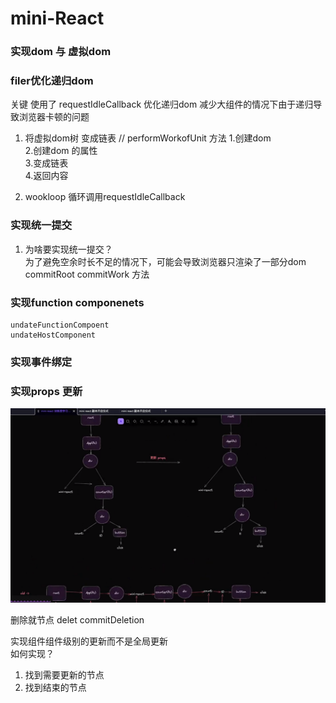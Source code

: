 # mini-React
### 实现dom 与 虚拟dom


### filer优化递归dom

关键 使用了 requestIdleCallback 优化递归dom 减少大组件的情况下由于递归导致浏览器卡顿的问题 

1. 将虚拟dom树 变成链表 
// 
performWorkofUnit 方法 
1.创建dom  
2.创建dom 的属性  
3.变成链表   
4.返回内容
  
2. wookloop
循环调用requestIdleCallback


### 实现统一提交
 1. 为啥要实现统一提交？    
    为了避免空余时长不足的情况下，可能会导致浏览器只渲染了一部分dom  
    commitRoot   commitWork 方法


### 实现function  componenets
    undateFunctionCompoent
    undateHostComponent


 ### 实现事件绑定 
 
 ### 实现props 更新
 ![Alt text](1705499868813.png)


 删除就节点
 delet
 commitDeletion

  实现组件组件级别的更新而不是全局更新  
  如何实现？  
  1. 找到需要更新的节点  
  2. 找到结束的节点



                                                                                                                                                                                                                                                                                                                                                                                                                                                                                                                                                                                                                                                                                                                                                                                                                                                                                                                                                                                                                                                                                                                                                                                                                                                                                                                                                                                                                                                                                                                                                                                                                                                                                                                                                                                                                                                                                                                                                                                                                                                                                                                                                                                                                                                                                                                                                                                                                                                                                                                                                                                                                                                                                                                                                                                                                                                                                                                                                                                                                                                                                                                                                                                                          